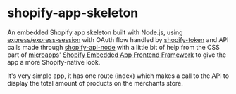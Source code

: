 # shopify-app-skeleton

An embedded Shopify app skeleton built with Node.js, using [express](https://github.com/expressjs/express)/[express-session](https://github.com/expressjs/session) with OAuth flow handled by [shopify-token](https://github.com/lpinca/shopify-token) and API calls made through [shopify-api-node](https://github.com/MONEI/Shopify-api-node) with a little bit of help from the CSS part of [microapps](http://microapps.com/)' [Shopify Embedded App Frontend Framework](http://seaff.microapps.com/) to give the app a more Shopify-native look.

It's very simple app, it has one route (index) which makes a call to the API to display the total amount of products on the merchants store.